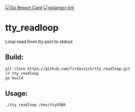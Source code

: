 [![Go Report Card](https://goreportcard.com/badge/github.com/firdavsich/tty_readloop)](https://goreportcard.com/report/github.com/firdavsich/tty_readloop)
[![golangci-lint](https://github.com/firdavsich/tty_readloop/actions/workflows/lint.yml/badge.svg)](https://github.com/firdavsich/tty_readloop/actions/workflows/lint.yml)

# tty_readloop
Loop read from tty port to stdout


## Build:
```bash
git clone https://github.com/firdavsich/tty_readloop.git
cd tty_readloop
go build
```

## Usage:
```
./tty_readloop /dev/ttyUSB0

```